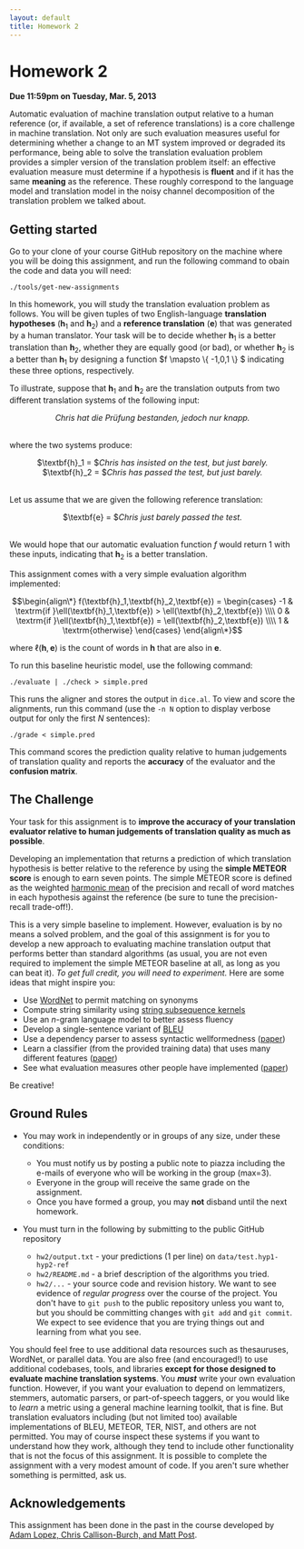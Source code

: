 ```yaml
---
layout: default
title: Homework 2
---
```

# Homework 2

**Due 11:59pm on Tuesday, Mar. 5, 2013**

Automatic evaluation of machine translation output relative to a human reference (or, if available, a set of reference translations) is a core challenge in machine translation. Not only are such evaluation measures useful for determining whether a change to an MT system improved or degraded its performance, being able to solve the translation evaluation problem provides a simpler version of the translation problem itself: an effective evaluation measure must determine if a hypothesis is **fluent** and if it has the same **meaning** as the reference. These roughly correspond to the language model and translation model in the noisy channel decomposition of the translation problem we talked about.

## Getting started

Go to your clone of your course GitHub repository on the machine where you will be doing this assignment, and run the following command to obain the code and data you will need:

    ./tools/get-new-assignments

In this homework, you will study the translation evaluation problem as follows. You will be given tuples of two English-language **translation hypotheses** ($\textbf{h}_1$ and $\textbf{h}_2$) and a **reference translation** ($\textbf{e}$) that was generated by a human translator. Your task will be to decide whether $\textbf{h}_1$ is a better translation than $\textbf{h}_2$, whether they are equally good (or bad), or whether $\textbf{h}_2$ is a better than $\textbf{h}_1$ by designing a function $f \mapsto \\{ -1,0,1 \\} $ indicating these three options, respectively.

To illustrate, suppose that $\textbf{h}_1$ and $\textbf{h}_2$ are the translation outputs from two different translation systems of the following input:

<center><i>Chris hat die Prüfung bestanden, jedoch nur knapp.</i></center>
<br />

where the two systems produce:

<center>$\textbf{h}_1 = $<i>Chris has insisted on the test, but just barely.</i></center>
<center>$\textbf{h}_2 = $<i>Chris has passed the test, but just barely.</i></center>
<br />

Let us assume that we are given the following reference translation:

<center>$\textbf{e} = $<i>Chris just barely passed the test.</i></center>
<br />

We would hope that our automatic evaluation function $f$ would return $1$ with these inputs, indicating that $\textbf{h}_2$ is a better translation.

This assignment comes with a very simple evaluation algorithm implemented:

$$\begin{align\*}
f(\textbf{h}_1,\textbf{h}_2,\textbf{e}) = \begin{cases}
-1 & \textrm{if }\ell(\textbf{h}_1,\textbf{e}) > \ell(\textbf{h}_2,\textbf{e}) \\\\
0 & \textrm{if }\ell(\textbf{h}_1,\textbf{e}) = \ell(\textbf{h}_2,\textbf{e})  \\\\
1 & \textrm{otherwise}
\end{cases}
\end{align\*}$$

where $\ell(\textbf{h},\textbf{e})$ is the count of words in $\textbf{h}$ that are also in $\textbf{e}$.

To run this baseline heuristic model, use the following command:

    ./evaluate | ./check > simple.pred

This runs the aligner and stores the output in `dice.al`. To view and score the alignments, run this command (use the `-n N` option to display verbose output for only the first $N$ sentences):

    ./grade < simple.pred

This command scores the prediction quality relative to human judgements of translation quality and reports the **accuracy** of the evaluator and the **confusion matrix**.

## The Challenge

Your task for this assignment is to **improve the accuracy of your translation evaluator relative to human judgements of translation quality as much as possible**.

Developing an implementation that returns a prediction of which translation hypothesis is better relative to the reference by using the **simple METEOR score** is enough to earn seven points. The simple METEOR score is defined as the weighted [harmonic mean](http://en.wikipedia.org/wiki/Harmonic_mean#Harmonic_mean_of_two_numbers) of the precision and recall of word matches in each hypothesis against the reference (be sure to tune the precision-recall trade-off!).

This is a very simple baseline to implement. However, evaluation is by no means a solved problem, and the goal of this assignment is for you to develop a new approach to evaluating machine translation output that performs better than standard algorithms (as usual, you are not even required to implement the simple METEOR baseline at all, as long as you can beat it). *To get full credit, you will need to experiment.* Here are some ideas that might inspire you:

 * Use [WordNet](http://wordnet.princeton.edu/) to permit matching on synonyms
 * Compute string similarity using [string subsequence kernels](http://jmlr.csail.mit.edu/papers/volume2/lodhi02a/lodhi02a.pdf)
 * Use an $n$-gram language model to better assess fluency
 * Develop a single-sentence variant of [BLEU](http://acl.ldc.upenn.edu/P/P02/P02-1040.pdf)
 * Use a dependency parser to assess syntactic wellformedness ([paper](http://ssli.ee.washington.edu/people/jgk/dist/metaweb/mtjournal.pdf))
 * Learn a classifier (from the provided training data) that uses many different features ([paper](http://aclweb.org/anthology-new/W/W11/W11-2113.pdf))
 * See what evaluation measures other people have implemented ([paper](http://www.statmt.org/wmt10/pdf/wmt10-overview.pdf))

Be creative!

## Ground Rules

 * You may work in independently or in groups of any size, under these conditions:
    * You must notify us by posting a public note to piazza including the e-mails of everyone who will be working in the group (max=3).
    * Everyone in the group will receive the same grade on the assignment.
    * Once you have formed a group, you may **not** disband until the next homework.

 * You must turn in the following by submitting to the public GitHub repository
    * `hw2/output.txt` - your predictions (1 per line) on `data/test.hyp1-hyp2-ref`
    * `hw2/README.md` - a brief description of the algorithms you tried.
    * `hw2/...` - your source code and revision history. We want to see evidence of *regular progress* over the course of the project. You don't have to `git push` to the public repository unless you want to, but you should be committing changes with `git add` and `git commit`. We expect to see evidence that you are trying things out and learning from what you see.

You should feel free to use additional data resources such as thesauruses, WordNet, or parallel data. You are also free (and encouraged!) to use additional codebases, tools, and libraries **except for those designed to evaluate machine translation systems**. You ***must*** write your own evaluation function. However, if you want your evaluation to depend on lemmatizers, stemmers, automatic parsers, or part-of-speech taggers, or you would like to *learn* a metric using a general machine learning toolkit, that is fine. But translation evaluators including (but not limited too) available implementations of BLEU, METEOR, TER, NIST, and others are not permitted. You may of course inspect these systems if you want to understand how they work, although they tend to include other functionality that is not the focus of this assignment. It is possible to complete the assignment with a very modest amount of code. If you aren't sure whether something is permitted, ask us.

## Acknowledgements

This assignment has been done in the past in the course developed by [Adam Lopez, Chris Callison-Burch, and Matt Post](http://mt-class.org/hw3.html).
